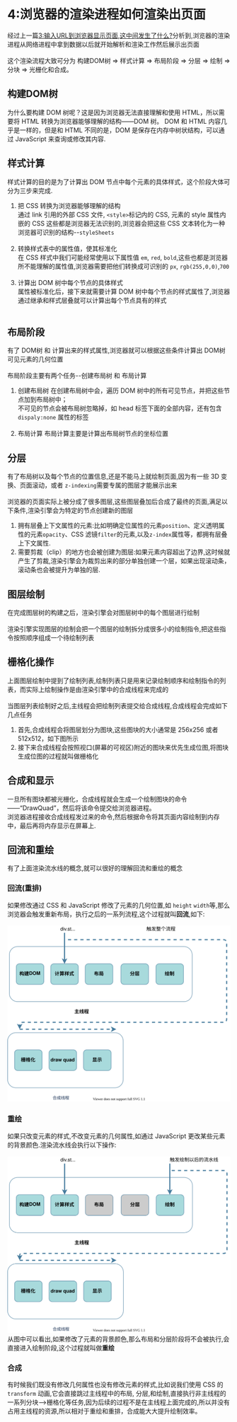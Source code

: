 # 4:浏览器的渲染进程如何渲染出页面
经过上一篇[3:输入URL到浏览器显示页面,这中间发生了什么?](./3.html)分析到,浏览器的渲染进程从网络进程中拿到数据以后就开始解析和渲染工作然后展示出页面<br/><br/>
这个渲染流程大致可分为 构建DOM树 => 样式计算 => 布局阶段 => 分层 => 绘制 => 分块 => 光栅化和合成。
## 构建DOM树
为什么要构建 DOM 树呢？这是因为浏览器无法直接理解和使用 HTML，所以需要将 HTML 转换为浏览器能够理解的结构——DOM 树。
DOM 和 HTML 内容几乎是一样的，但是和 HTML 不同的是，DOM 是保存在内存中树状结构，可以通过 JavaScript 来查询或修改其内容.
## 样式计算
样式计算的目的是为了计算出 DOM 节点中每个元素的具体样式，这个阶段大体可分为三步来完成.<br/>
1. 把 CSS 转换为浏览器能够理解的结构<br/>
通过 link 引用的外部 CSS 文件, `<style>`标记内的 CSS, 元素的 style 属性内嵌的 CSS 这些都是浏览器无法识别的,浏览器会把这些 CSS 文本转化为一种浏览器可识别的结构--`styleSheets`<br/><br/>
2. 转换样式表中的属性值，使其标准化<br/>
在 CSS 样式中我们可能经常使用以下属性值 `em`, `red`, `bold`,这些也都是浏览器所不能理解的属性值,浏览器需要把他们转换成可识别的 `px`, `rgb(255,0,0)`,`700`<br/><br/>
3. 计算出 DOM 树中每个节点的具体样式<br/>
属性被标准化后，接下来就需要计算 DOM 树中每个节点的样式属性了,浏览器通过继承和样式层叠就可以计算出每个节点具有的样式<br/><br/>
## 布局阶段
有了 DOM树 和 计算出来的样式属性,浏览器就可以根据这些条件计算出 DOM树 可见元素的几何位置<br/><br/>
布局阶段主要有两个任务--创建布局树 和 布局计算
1. 创建布局树
在创建布局树中会，遍历 DOM 树中的所有可见节点，并把这些节点加到布局树中；<br/>
不可见的节点会被布局树忽略掉，如 head 标签下面的全部内容，还有包含 `dispaly:none` 属性的标签<br/><br/>
2. 布局计算
布局计算主要是计算出布局树节点的坐标位置
## 分层
有了布局树以及每个节点的位置信息,还是不能马上就绘制页面,因为有一些 3D 变换、页面滚动，或者 `z-indexing`需要专属的图层才能展示出来<br><br/>
浏览器的页面实际上被分成了很多图层,这些图层叠加后合成了最终的页面,满足以下条件,渲染引擎会为特定的节点创建新的图层
1. 拥有层叠上下文属性的元素:比如明确定位属性的元素`position`、定义透明属性的元素`opacity`、CSS 滤镜`filter`的元素,以及`z-index`属性等，都拥有层叠上下文属性.<br/>
2. 需要剪裁（clip）的地方也会被创建为图层:如果元素内容超出了边界,这时候就产生了剪裁,渲染引擎会为裁剪出来的部分单独创建一个层，如果出现滚动条，滚动条也会被提升为单独的层.
## 图层绘制
在完成图层树的构建之后，渲染引擎会对图层树中的每个图层进行绘制<br/><br/>
渲染引擎实现图层的绘制会把一个图层的绘制拆分成很多小的绘制指令,把这些指令按照顺序组成一个待绘制列表

## 栅格化操作
上面图层绘制中提到了绘制列表,绘制列表只是用来记录绘制顺序和绘制指令的列表，而实际上绘制操作是由渲染引擎中的合成线程来完成的<br/><br/>
当图层列表绘制好之后,主线程会把绘制列表提交给合成线程,合成线程会完成如下几点任务
1. 首先,合成线程会将图层划分为图块,这些图块的大小通常是 256x256 或者 512x512，如下图所示
2. 接下来合成线程会按照视口(屏幕的可视区)附近的图块来优先生成位图,将图块生成位图的过程就叫做栅格化

## 合成和显示
一旦所有图块都被光栅化，合成线程就会生成一个绘制图块的命令——“DrawQuad”，然后将该命令提交给浏览器进程。<br/>
浏览器进程接收合成线程发过来的命令,然后根据命令将其页面内容绘制到内存中，最后再将内存显示在屏幕上.

## 回流和重绘
有了上面渲染流水线的概念,就可以很好的理解回流和重绘的概念
### 回流(重排)
如果修改通过 CSS 和 JavaScript 修改了元素的几何位置,如 `height` `width`等,那么浏览器会触发重新布局，执行之后的一系列流程,这个过程就叫**回流**,如下:<br/><br/>
![xxx](../images/Chrom/4/0.svg)

### 重绘
如果只改变元素的样式,不改变元素的几何属性,如通过 JavaScript 更改某些元素的背景颜色.渲染流水线会执行以下操作:<br/><br/>
![xxx](../images/Chrom/4/1.svg)<br/>
从图中可以看出,如果修改了元素的背景颜色,那么布局和分层阶段将不会被执行,会直接进入绘制阶段,这个过程就叫做**重绘**

### 合成
有时候我们既没有修改几何属性也没有修改元素的样式,比如说我们使用 CSS 的 `transform` 动画,它会直接跳过主线程中的布局, 分层,和绘制,直接执行非主线程的一系列分块-->栅格化等任务,因为后续的过程不是在主线程上面完成的,所以并没有占用主线程的资源,所以相对于重绘和重排，合成能大大提升绘制效率。
